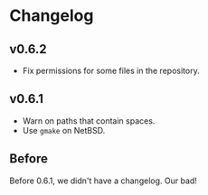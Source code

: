 # Changelog

## v0.6.2

  * Fix permissions for some files in the repository.

## v0.6.1

  * Warn on paths that contain spaces.
  * Use `gmake` on NetBSD.

## Before

Before 0.6.1, we didn't have a changelog. Our bad!
